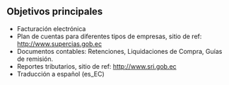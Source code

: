 
Objetivos principales
---------------------

- Facturación electrónica
- Plan de cuentas para diferentes tipos de empresas, sitio de ref: http://www.supercias.gob.ec
- Documentos contables: Retenciones, Liquidaciones de Compra, Guías de remisión.
- Reportes tributarios, sitio de ref: http://www.sri.gob.ec
- Traducción a español (es_EC)

